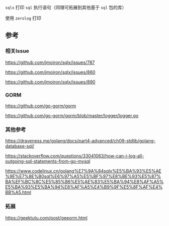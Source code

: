 `sqlx` 打印 `sql` 执行语句（同理可拓展到其他基于 `sql` 包的库）

使用 `zerolog` 打印

## 参考

### 相关Issue

https://github.com/jmoiron/sqlx/issues/787

https://github.com/jmoiron/sqlx/issues/860

https://github.com/jmoiron/sqlx/issues/890

### GORM

https://github.com/go-gorm/gorm

https://github.com/go-gorm/gorm/blob/master/logger/logger.go

### 其他参考

https://draveness.me/golang/docs/part4-advanced/ch09-stdlib/golang-database-sql/

https://stackoverflow.com/questions/33041063/how-can-i-log-all-outgoing-sql-statements-from-go-mysql

https://www.codelinux.cn/golang%E7%9A%84sqlx%E5%BA%93%E5%AE%9E%E7%8E%B0sql%E6%97%A5%E5%BF%97%E8%BE%93%E5%87%BA%EF%BC%8C%E5%85%B6%E5%AE%83%E5%BA%94%E8%AF%A5%E5%BA%93%E5%BA%94%E8%AF%A5%E4%B9%9F%E5%8F%AF%E4%BB%A5.html

### 拓展

https://geektutu.com/post/geeorm.html
